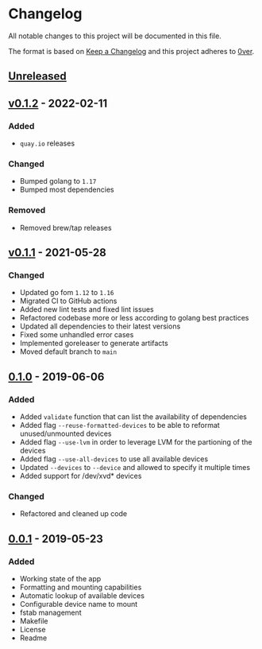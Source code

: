 # Changelog

All notable changes to this project will be documented in this file.

The format is based on [Keep a Changelog](http://keepachangelog.com/en/1.0.0/)
and this project adheres to [0ver](https://0ver.org).

## [Unreleased]

## [v0.1.2] - 2022-02-11

### Added

- `quay.io` releases
  
### Changed

- Bumped golang to `1.17`
- Bumped most dependencies

### Removed

- Removed brew/tap releases

## [v0.1.1] - 2021-05-28

### Changed

- Updated go fom `1.12` to `1.16`
- Migrated CI to GitHub actions
- Added new lint tests and fixed lint issues
- Refactored codebase more or less according to golang best practices
- Updated all dependencies to their latest versions
- Fixed some unhandled error cases
- Implemented goreleaser to generate artifacts
- Moved default branch to `main`

## [0.1.0] - 2019-06-06

### Added

- Added `validate` function that can list the availability of dependencies
- Added flag `--reuse-formatted-devices` to be able to reformat unused/unmounted devices
- Added flag `--use-lvm` in order to leverage LVM for the partioning of the devices
- Added flag `--use-all-devices` to use all available devices
- Updated `--devices` to `--device` and allowed to specify it multiple times
- Added support for /dev/xvd* devices

### Changed

- Refactored and cleaned up code

## [0.0.1] - 2019-05-23

### Added

- Working state of the app
- Formatting and mounting capabilities
- Automatic lookup of available devices
- Configurable device name to mount
- fstab management
- Makefile
- License
- Readme

[Unreleased]: https://github.com/mvisonneau/automount/compare/v0.1.2...HEAD
[v0.1.2]: https://github.com/mvisonneau/automount/tree/v0.1.2
[v0.1.1]: https://github.com/mvisonneau/automount/tree/v0.1.1
[0.1.0]: https://github.com/mvisonneau/automount/tree/0.1.0
[0.0.1]: https://github.com/mvisonneau/automount/tree/0.0.1
